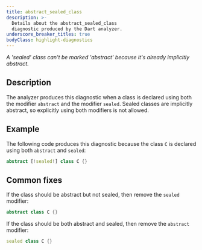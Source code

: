 ```yaml
---
title: abstract_sealed_class
description: >-
  Details about the abstract_sealed_class
  diagnostic produced by the Dart analyzer.
underscore_breaker_titles: true
bodyClass: highlight-diagnostics
---
```


_A 'sealed' class can't be marked 'abstract' because it's already implicitly abstract._

## Description

The analyzer produces this diagnostic when a class is declared using both
the modifier `abstract` and the modifier `sealed`. Sealed classes are
implicitly abstract, so explicitly using both modifiers is not allowed.

## Example

The following code produces this diagnostic because the class `C` is
declared using both `abstract` and `sealed`:

```dart
abstract [!sealed!] class C {}
```

## Common fixes

If the class should be abstract but not sealed, then remove the `sealed`
modifier:

```dart
abstract class C {}
```

If the class should be both abstract and sealed, then remove the
`abstract` modifier:

```dart
sealed class C {}
```
